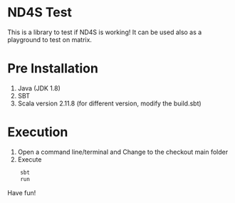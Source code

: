 # ND4S Test
This is a library to test if ND4S is working! It can be used also as a playground to test on matrix.

Pre Installation
=======
1. Java (JDK 1.8)
2. SBT
3. Scala version 2.11.8 (for different version, modify the build.sbt)

Execution
=======
1. Open a command line/terminal and Change to the checkout main folder
2. Execute
```bash
    sbt
    run
```

Have fun!
